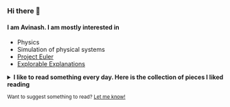 ### Hi there 👋

#### I am Avinash. I am mostly interested in

- Physics
- Simulation of physical systems
- [Project Euler](https://projecteuler.net/)
- [Explorable Explanations](https://explorabl.es/)

<details>
<summary><strong>I like to read something every day. Here is the collection of pieces I liked reading</strong></summary>

- [Who Gets to Breathe Clean Air in New Delhi?](https://www.nytimes.com/interactive/2020/12/17/world/asia/india-pollution-inequality.html)
- [Buffalo buffalo Buffalo buffalo buffalo buffalo Buffalo buffalo](https://en.wikipedia.org/wiki/Buffalo_buffalo_Buffalo_buffalo_buffalo_buffalo_Buffalo_buffalo)
- [The Awesomest 7-Year Postdoc or: How I Learned to Stop Worrying and Love the Tenure-Track Faculty Life](https://blogs.scientificamerican.com/guest-blog/the-awesomest-7-year-postdoc-or-how-i-learned-to-stop-worrying-and-love-the-tenure-track-faculty-life/)
- [What effects would a change in the nature of human sexuality have on society and infrastructure?](https://worldbuilding.stackexchange.com/a/2613)
- \[[Through a Glass, Darkly](https://www.planetary.org/articles/through-a-glass-darkly)\], \[[Flawed beauties](https://www.planetary.org/articles/20150202-flawed-beauties)\]
- [A Path Less Taken to the Peak of the Math World](https://www.quantamagazine.org/a-path-less-taken-to-the-peak-of-the-math-world-20170627/)
- [Should I seek professional help because I have a lot of math books?](https://academia.stackexchange.com/questions/156189/should-i-seek-professional-help-because-i-have-a-lot-of-math-books)

- \[[Welcome to the land that no country wants][birt1]\], \[[American plans to use 'his' piece of Africa for advancement of science][birt2]\]

  [birt1]: <https://www.theguardian.com/world/2016/mar/03/welcome-to-the-land-that-no-country-wants-bir-tawil>
  [birt2]: <https://www.theguardian.com/world/2014/jul/16/american-claim-africa-science-jeremiah-heaton-egypt-sudan>
- \[[What happened to Myanmar's ghosts?][myan1]\], \[[Inside Burma’s ghost town capital city, which is 4 times the size of London with a fraction of the population][myan2]\]
  
  [myan1]: <http://www.bbc.com/travel/story/20191112-what-happened-to-myanmars-ghosts>
  [myan2]: <https://www.independent.co.uk/travel/inside-burma-s-ghost-town-capital-city-which-4-times-size-london-fraction-population-a7805081.html>
- [Gravity, Gizmos, and a Grand Theory of Interstellar Travel](https://www.wired.com/story/mach-effect-thrusters-interstellar-travel/)
- [Truly, madly, deeply: meet the people turning their basements into secret fantasy worlds](https://www.theguardian.com/lifeandstyle/2020/aug/30/truly-madly-deeply-meet-the-people-turning-their-basements-into-secret-fantasy-worlds)
- [Epic flood sends cavers scrambling for their lives](https://www.nationalgeographic.com/adventure/2018/10/flood-escape-deepest-cave-veryovkina-abkhazia/)
- [Islanders running out of isolation: Tim McGirk in the Andaman Islands reports on the fate of the Sentinelese](https://www.independent.co.uk/news/world/islanders-running-out-of-isolation-tim-mcgirk-in-the-andaman-islands-reports-on-the-fate-of-the-1477566.html) <!-- https://books.google.co.in/books?id=TZOvYPBrxl0C&pg=PA287&redir_esc=y#v=onepage&q&f=false (check the reference of this chapter, Pandit and Chattopadhyay, 1993) -->
- \[[Nicolas Bourbaki: The greatest mathematician who never was][bou1]\], \[[Nicolas Bourbaki][bou2]\]
  
  [bou1]: <https://theconversation.com/nicolas-bourbaki-the-greatest-mathematician-who-never-was-122845>
  [bou2]: <https://en.wikipedia.org/wiki/Nicolas_Bourbaki>
- \[[An Unprecedented Look at a Young Woman’s Face Transplant][face1]\], \[[How a Transplanted Face Transformed Katie Stubblefield’s Life][face2]\], \[[Building Katie’s New Face][face3]\], \[[The Emotional Journey of Photographing a Face Transplant][face4]\]
  
  [face1]: <https://www.nationalgeographic.com/magazine/2018/09/face-transplant-katie-stubblefield-photography-interactive/>
  [face2]: <https://www.nationalgeographic.com/magazine/2018/09/face-transplant-katie-stubblefield-story-identity-surgery-science/>
  [face3]: <https://www.nationalgeographic.com/magazine/2018/09/face-transplant-katie-stubblefield-surgery-timeline-interactive/>
  [face4]: <https://www.nationalgeographic.com/culture/2018/08/face-transplant-surgery-photography-maggie-steber-lynn-johnson/>
- [The Strange Lure of Other People's Photos](https://www.nytimes.com/2020/07/30/magazine/the-strange-lure-of-other-peoples-photos.html)
- [Cosmologists Debate How Fast the Universe Is Expanding](https://www.quantamagazine.org/cosmologists-debate-how-fast-the-universe-is-expanding-20190808/)
- [Why we should explore Venus before Mars](https://mashable.com/feature/venus-mars-space-exploration/)
- [The Devastating Decline of a Brilliant Young Coder](https://www.wired.com/story/lee-holloway-devastating-decline-brilliant-young-coder/)
- [How To Become A Centaur](https://jods.mitpress.mit.edu/pub/issue3-case/release/6)

<!--

TO READ:
========
- [w](https://www.thehindu.com/sci-tech/science/this-is-a-wonderful-time-to-work-on-black-holes-astrophysicist-parameswaran-ajith/article33581757.ece)
- [Sci-Hub](https://arxiv.org/pdf/2006.14979.pdf)
- [Pradeep Mutalik's Puzzle](https://www.quantamagazine.org/three-math-puzzles-inspired-by-john-horton-conway-20201015/)
- [What is the Geometry of the Universe?](https://www.quantamagazine.org/what-is-the-geometry-of-the-universe-20200316/)
- [The map of mathematics](https://www.quantamagazine.org/the-map-of-mathematics-20200213/)
- [C program for multiplication without using `*` or `+` operator](https://codegolf.stackexchange.com/a/18270)

From my older list:
- [The Iranian Smugglers Trafficking Fuel Into Pakistan](https://www.wired.com/story/fuel-smugglers-photos/)
- [Inside the Hunt for Russia’s Most Notorious Hacker](https://www.wired.com/2017/03/russian-hacker-spy-botnet/)
- [The Last Death-Defying Honey Hunter of Nepal](https://www.nationalgeographic.com/magazine/2017/07/honey-hunters-bees-climbing-nepal/)
- [Neuroscience: The man who saw time stand still](https://www.bbc.com/future/article/20140624-the-man-who-saw-time-freeze)
- [Developing physics identities](https://doi.org/10.1063/PT.3.3169)
- [Go Inside These World-Famous, Rarely Seen River Caves](https://www.nationalgeographic.com/adventure/destinations/europe/slovenia/photos-hidden-river-caves/)

From [Library of Scrolls](https://libraryofscroll.com/):
- https://www.wired.com/story/facebook-mark-zuckerberg-lost-notebook/
- https://web.archive.org/web/20080213082423/http://www.marginalia.org/dfw_kenyon_commencement.html
- https://pmarchive.com/guide_to_career_planning_part1.html?s=08
- http://paulgraham.com/genius.html

For other kind of articles: https://www.futilitycloset.com/

- Cities in Asia but not in India: <https://iafisher.com/projects/cities/asia/share/147534>
- Cities in Europe: <https://iafisher.com/projects/cities/europe/share/138230>

HAVE READ:
==========
- \[[When Art, Architecture and Commerce Collided: The BEST Products Showrooms by SITE][sit1]\], \[[BEST Products Company Buildings][sit2]\], \[[Isuzu Space Station Children’s Plaza][sit3]\], \[[Highway 86][sit4]\], \[[More][sit5]\]

  [sit1]: <https://www.archdaily.com/778003/the-intersection-of-art-and-architecture-the-best-products-showrooms-by-site-sculpture-in-the-environment>
  [sit2]: <https://www.siteenvirodesign.com/content/best-products>
  [sit3]: <https://www.siteenvirodesign.com/content/isuzu-space-station>
  [sit4]: <https://www.siteenvirodesign.com/content/highway-86>
  [sit5]: <https://www.siteenvirodesign.com/gallery-collections/galleries>

- [Playboy Interview: Steve Jobs](http://reprints.longform.org/playboy-interview-steve-jobs) (Only the later half starting when he talks about his parents,)
- [My trip to PyCon Namibia](https://www.juanlu.space/posts/2019/03/07/my-trip-to-pycon-namibia/)
- \[[Is there a place in academia for a physicist who reads mostly about math?][que1]\], \[[Is there a place in academia for someone who compulsively solves every problem on their own?][que2]\], \[[How to stop hopping the learning chain and actually begin somewhere?][que3]\]

  [que1]: <https://academia.stackexchange.com/q/79796>
  [que2]: <https://academia.stackexchange.com/q/78068>
  [que3]: <https://academia.stackexchange.com/q/89032>

- [My face blindness is embarrassing – but it tells me a lot about other people](https://www.theguardian.com/lifeandstyle/2020/aug/30/my-face-blindness-is-embarrassing-but-it-tells-me-a-lot-about-other-people)
- [Sex, Beer, and Coding: Inside Facebook’s Wild Early Days](https://www.wired.com/story/sex-beer-and-coding-inside-facebooks-wild-early-days)
- \[[River (typography)][wiki]\], \[[Avoiding “rivers” in successive lines of type][stk1]\], \[[How to define the badness of a river?][stk2]\],\
  \[[Are there any open research problems in the world of TeX?][stk3]\]

  [wiki]: <https://en.wikipedia.org/wiki/River_%28typography%29>
  [stk1]: <https://tex.stackexchange.com/questions/4507/avoiding-rivers-in-successive-lines-of-type>
  [stk2]: <https://tex.stackexchange.com/questions/29049/how-to-define-the-badness-of-a-river>
  [stk3]: <https://tex.stackexchange.com/questions/128454/are-there-any-open-research-problems-in-the-world-of-tex>
- [Abdus Salam: The real story of Pakistan's Nobel prize winner](https://www.dawn.com/news/1311473/abdus-salam-the-real-story-of-pakistans-nobel-prize-winner)
-->

</details>

<sub>Want to suggest something to read? [Let me know!](https://github.com/anand-avinash/anand-avinash/issues/new?labels=Reading&title=Reading+suggestion)</sub>
